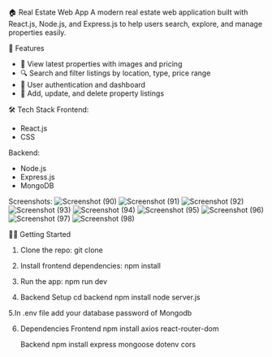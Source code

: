 🏠 Real Estate Web App
A modern real estate web application built with React.js, Node.js, and Express.js to help users search, explore, and manage properties easily.

🚀 Features
- 🏡 View latest properties with images and pricing
- 🔍 Search and filter listings by location, type, price range
- 👤 User authentication and dashboard
- 📝 Add, update, and delete property listings

🛠️ Tech Stack
Frontend:
- React.js
- CSS

Backend:
- Node.js
- Express.js
- MongoDB

Screenshots:
![Screenshot (90)](https://github.com/user-attachments/assets/e543e6f5-cef2-408f-8be1-1944eb93e9b8)
![Screenshot (91)](https://github.com/user-attachments/assets/aa30571a-acac-47d5-9b72-8f2e809b660f)
![Screenshot (92)](https://github.com/user-attachments/assets/51d65388-9670-49a6-84f2-e8aabf725efe)
![Screenshot (93)](https://github.com/user-attachments/assets/95cb0dde-adac-421b-ac98-82d63ca8b0cc)
![Screenshot (94)](https://github.com/user-attachments/assets/59160b87-d51b-47aa-9fe2-5f6cb3b742cd)
![Screenshot (95)](https://github.com/user-attachments/assets/f044ffeb-bba3-41a0-b20f-4811200bcc0c)
![Screenshot (96)](https://github.com/user-attachments/assets/2d079fda-f2c7-4d8c-90fa-3e8e14b35d8d)
![Screenshot (97)](https://github.com/user-attachments/assets/c2f0fad4-e456-401e-aad6-d620a515f709)
![Screenshot (98)](https://github.com/user-attachments/assets/9e8dac7c-3ac1-4404-8d52-f0801de0f8f3)

🧑‍💻 Getting Started
1. Clone the repo:
   git clone 

2. Install frontend dependencies:
   npm install

3. Run the app:
   npm run dev

4. Backend Setup
   cd backend
   npm install
   node server.js

5.In .env file add your database password of Mongodb

6. Dependencies
   Frontend
   npm install axios react-router-dom

   Backend
   npm install express mongoose dotenv cors
   


